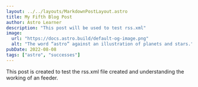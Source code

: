 ```yaml
---
layout: ../../layouts/MarkdownPostLayout.astro
title: My Fifth Blog Post
author: Astro Learner
description: "This post will be used to test rss.xml"
image:
  url: "https://docs.astro.build/default-og-image.png"
  alt: "The word “astro” against an illustration of planets and stars."
pubDate: 2022-08-08
tags: ["astro", "successes"]
---
```

This post is created to test the rss.xml file created and understanding the working of an feeder.